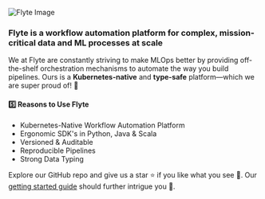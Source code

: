 ![Flyte Image](https://user-images.githubusercontent.com/27777173/134286401-fd10814d-42f8-4286-b1e0-aa7b8400b1e7.jpg)
<html>
  <p align="center">
   <h3>
    Flyte is a workflow automation platform for complex, mission-critical data and ML processes at scale 
   </h3>
  </p>
</html>

We at Flyte are constantly striving to make MLOps better by providing off-the-shelf orchestration mechanisms to automate the way you build pipelines. Ours is a **Kubernetes-native** and **type-safe** platform—which we are super proud of! 🥲 

#### 5️⃣ Reasons to Use Flyte
- Kubernetes-Native Workflow Automation Platform 
- Ergonomic SDK's in Python, Java & Scala
- Versioned & Auditable 
- Reproducible Pipelines
- Strong Data Typing

Explore our GitHub repo and give us a star ⭐️ if you like what you see 👀. Our [getting started guide](https://docs.flyte.org/en/latest/getting_started.html) should further intrigue you 🧐.
